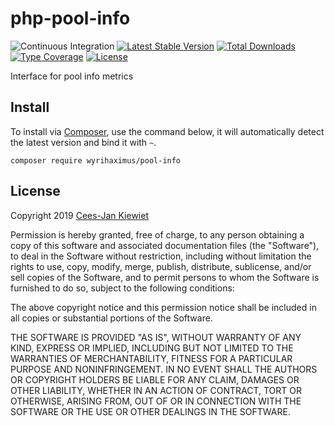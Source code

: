 # php-pool-info

![Continuous Integration](https://github.com/wyrihaximus/php-pool-info/workflows/Continuous%20Integration/badge.svg)
[![Latest Stable Version](https://poser.pugx.org/wyrihaximus/pool-info/v/stable.png)](https://packagist.org/packages/wyrihaximus/pool-info)
[![Total Downloads](https://poser.pugx.org/wyrihaximus/pool-info/downloads.png)](https://packagist.org/packages/wyrihaximus/pool-info/stats)
[![Type Coverage](https://shepherd.dev/github/WyriHaximus/php-pool-info/coverage.svg)](https://shepherd.dev/github/WyriHaximus/php-pool-info)
[![License](https://poser.pugx.org/wyrihaximus/pool-info/license.png)](https://packagist.org/packages/wyrihaximus/pool-info)

Interface for pool info metrics

## Install ##

To install via [Composer](http://getcomposer.org/), use the command below, it will automatically detect the latest version and bind it with `~`.

```
composer require wyrihaximus/pool-info
```

## License ##

Copyright 2019 [Cees-Jan Kiewiet](http://wyrihaximus.net/)

Permission is hereby granted, free of charge, to any person
obtaining a copy of this software and associated documentation
files (the "Software"), to deal in the Software without
restriction, including without limitation the rights to use,
copy, modify, merge, publish, distribute, sublicense, and/or sell
copies of the Software, and to permit persons to whom the
Software is furnished to do so, subject to the following
conditions:

The above copyright notice and this permission notice shall be
included in all copies or substantial portions of the Software.

THE SOFTWARE IS PROVIDED "AS IS", WITHOUT WARRANTY OF ANY KIND,
EXPRESS OR IMPLIED, INCLUDING BUT NOT LIMITED TO THE WARRANTIES
OF MERCHANTABILITY, FITNESS FOR A PARTICULAR PURPOSE AND
NONINFRINGEMENT. IN NO EVENT SHALL THE AUTHORS OR COPYRIGHT
HOLDERS BE LIABLE FOR ANY CLAIM, DAMAGES OR OTHER LIABILITY,
WHETHER IN AN ACTION OF CONTRACT, TORT OR OTHERWISE, ARISING
FROM, OUT OF OR IN CONNECTION WITH THE SOFTWARE OR THE USE OR
OTHER DEALINGS IN THE SOFTWARE.
